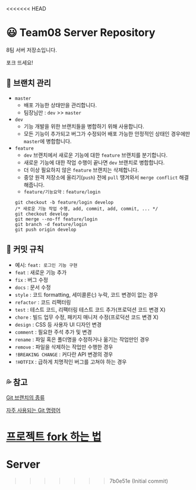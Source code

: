 <<<<<<< HEAD
# :smiley: Team08 Server Repository

8팀 서버 저장소입니다.

포크 뜨세요!

## 📁 브랜치 관리

- `master`
    - 배포 가능한 상태만을 관리합니다.
    - 팀장님만 : `dev` >> `master`
- `dev`
    - 기능 개발을 위한 브랜치들을 병합하기 위해 사용합니다.
    - 모든 기능이 추가되고 버그가 수정되어 배포 가능한 안정적인 상태인 경우에만 `master`에 병합합니다.
- `feature`
    - `dev` 브랜치에서 새로운 기능에 대한 `feature` 브랜치를 분기합니다.
    - 새로운 기능에 대한 작업 수행이 끝나면 `dev` 브랜치로 병합합니다.
    - 더 이상 필요하지 않은 `feature` 브랜치는 삭제합니다.
    - 중앙 원격 저장소에 올리기(`push`) 전에 `pull` 땡겨와서 `merge conflict` 해결해줍니다.
    - `feature/기능요약` : `feature/login`
    ```
    git checkout -b feature/login develop
    /* 새로운 기능 작업 수행, add, commit, add, commit, ... */ 
    git checkout develop
    git merge --no-ff feature/login
    git branch -d feature/login
    git push origin develop
    ```

## 📸 커밋 규칙

- 예시: `feat: 로그인 기능 구현`
- `feat` : 새로운 기능 추가
- `fix` : 버그 수정
- `docs` : 문서 수정
- `style` : 코드 formatting, 세미콜론(;) 누락, 코드 변경이 없는 경우
- `refactor` : 코드 리팩터링
- `test` : 테스트 코드, 리팩터링 테스트 코드 추가(프로덕션 코드 변경 X)
- `chore` : 빌드 업무 수정, 패키지 매니저 수정(프로덕션 코드 변경 X)
- `design` : CSS 등 사용자 UI 디자인 변경
- `comment` : 필요한 주석 추가 및 변경
- `rename` : 파일 혹은 폴더명을 수정하거나 옮기는 작업만인 경우
- `remove` : 파일을 삭제하는 작업만 수행한 경우
- `!BREAKING CHANGE` : 커다란 API 변경의 경우
- `!HOTFIX` : 급하게 치명적인 버그를 고쳐야 하는 경우


## 💦 참고

[Git 브랜치의 종류](https://gmlwjd9405.github.io/2018/05/11/types-of-git-branch.html)

[자주 사용되는 Git 명령어](https://www.holaxprogramming.com/2018/11/01/git-commands/)

[프로젝트 fork 하는 법](https://salix97.tistory.com/223)
=======
# Server

>>>>>>> 7b0e51e (Initial commit)
